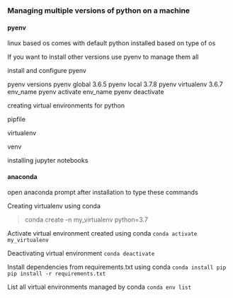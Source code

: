 ### Managing multiple versions of python on a machine

#### pyenv

linux based os comes with default python installed based on type of os

If you want to install other versions use pyenv to manage them all

install and configure pyenv

pyenv versions
pyenv global 3.6.5
pyenv local 3.7.8
pyenv virtualenv 3.6.7 env_name
pyenv activate env_name
pyenv deactivate


creating virtual environments for python

pipfile

virtualenv

venv


installing jupyter notebooks


#### anaconda
open anaconda prompt after installation to type these commands

Creating virtualenv using conda
> conda create -n my_virtualenv python=3.7

Activate virtual environment created using conda
```conda activate my_virtualenv```

Deactivating virtual environment
```conda deactivate```

Install dependencies from requirements.txt using conda
```conda install pip```
```pip install -r requirements.txt```

List all virtual environments managed by conda
```conda env list```



